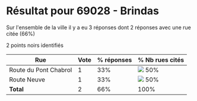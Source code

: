 # Résultat pour 69028 - Brindas

Sur l'ensemble de la ville il y a eu 3 réponses dont 2 réponses avec une rue citée (66%)

2 points noirs identifiés

| Rue | Vote | % réponses | % Nb rues cités|
|-----|------|------------|----------------|
| Route du Pont Chabrol | 1 | 33% | <img src="../../img/bar_50.gif" />&nbsp;50%|
| Route Neuve | 1 | 33% | <img src="../../img/bar_50.gif" />&nbsp;50%|
| **Total** | 2 | 66% | 100%|
